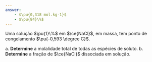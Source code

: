 ```yaml
---
answer:
    - $\pu{0,318 mol.kg-1}$
    - $\pu{84}\%$
---
```


Uma solução $\pu{1}\%$ em $\ce{NaCl}$, em massa, tem ponto de congelamento $\pu{-0,593 \degree C}$. 

a. **Determine** a molalidade total de todas as espécies de soluto.
b. **Determine** a fração de $\ce{NaCl}$ dissociada em solução.

